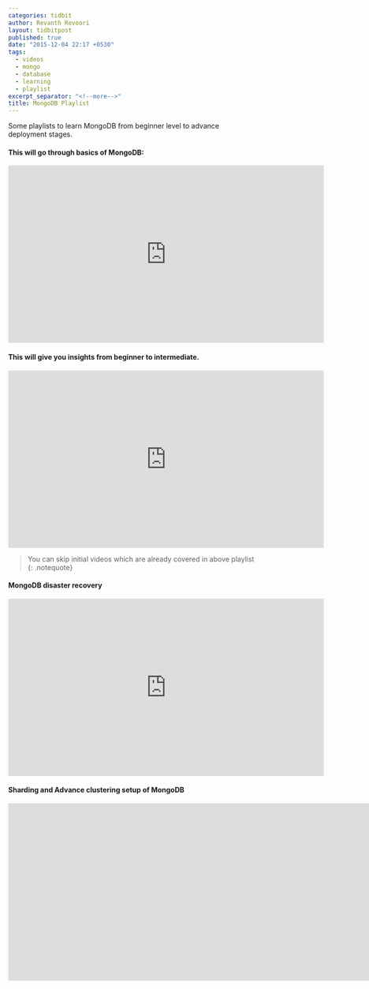 ```yaml
---
categories: tidbit
author: Revanth Revoori
layout: tidbitpost
published: true
date: "2015-12-04 22:17 +0530"
tags: 
  - videos
  - mongo
  - database
  - learning
  - playlist
excerpt_separator: "<!--more-->"
title: MongoDB Playlist
---
```



Some playlists to learn MongoDB from beginner level to advance deployment stages.

#### This will go through basics of MongoDB:

<div class="video">
<iframe width="640" height="360" src="https://www.youtube.com/embed/videoseries?list=PLC3y8-rFHvwh11bWtwm3_qKvo46uDmaal" frameborder="0" allowfullscreen></iframe>
</div>

#### This will give you insights from beginner to intermediate.

<div class="video">
<iframe width="640" height="360" src="https://www.youtube.com/embed/videoseries?list=PLIGDNOJWiL1-tPts6VCiUriv54_Kbl2V3" frameborder="0" allowfullscreen></iframe></div>

> You can skip initial videos which are already covered in above playlist
{: .notequote}

#### MongoDB disaster recovery

<div class="video">
<iframe width="640" height="360" src="https://www.youtube.com/embed/videoseries?list=PLGOsbT2r-igm0GlwQVen8gnXnqv9B-9da" frameborder="0" allowfullscreen></iframe></div>

#### Sharding and Advance clustering setup of MongoDB

<div class="video">
<iframe width="6140" height="360" src="https://www.youtube.com/embed/videoseries?list=PLtM80Cxh9BBI-ywZMZ9v5pdDp_IshBNHo" frameborder="0" allowfullscreen></iframe></div>

<!--more-->
